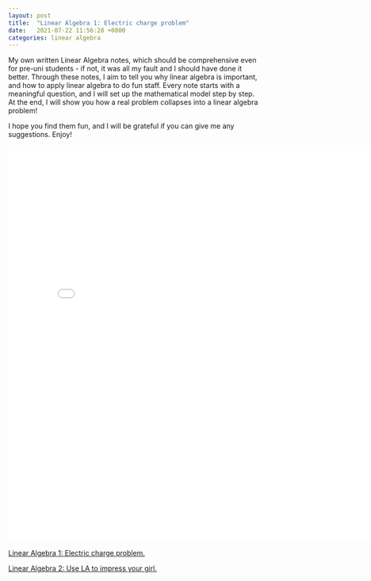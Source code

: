 ```yaml
---
layout: post
title:  "Linear Algebra 1: Electric charge problem"
date:   2021-07-22 11:56:28 +0800
categories: linear algebra
---
```


My own written Linear Algebra notes, which should be comprehensive even for pre-uni students - if not, it was all my fault and I should have done it better. Through these notes, I aim to tell you why linear algebra is important, and how to apply linear algebra to do fun staff. Every note starts with a meaningful question, and I will set up the mathematical model step by step. At the end, I will show you how a real problem collapses into a linear algebra problem!

I hope you find them fun, and I will be grateful if you can give me any suggestions. Enjoy!

<embed src="/pdf/linearAlgebra1.pdf" type="application/pdf" width="800em" height="800em" />

[Linear Algebra 1: Electric charge problem.](https://github.com/racksa/myLA/blob/main/linearAlgebra1.pdf)

[Linear Algebra 2: Use LA to impress your girl.](https://github.com/racksa/myLA/blob/main/linearAlgebra2.pdf)
